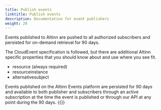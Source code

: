 ```yaml
---
title: Publish events
linktitle: Publish events
description: Documentation for event publishers
weight: 20
---
```


Events published to Altinn are pushed to all authorized subscribers and persisted for on-demand retrieval for 90 days. 

The CloudEvent specification is followed, but there are additional Altinn specific properties that you should know about
and use where you see fit.

- resource (always required)
- resourceinstance
- alternativesubject

Events published on the Altinn Events platform are persisted for 90 days and available to both publisher and
subscribers through an active subscription at the time the event is published or through our API at any point during
the 90 days.
{{<children />}}
